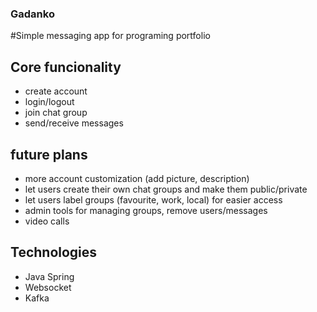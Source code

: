 ### Gadanko
#Simple messaging app for programing portfolio

## Core funcionality
- create account
- login/logout
- join chat group
- send/receive messages

## future plans
- more account customization (add picture, description)
- let users create their own chat groups and make them public/private
- let users label groups (favourite, work, local) for easier access
- admin tools for managing groups, remove users/messages
- video calls


## Technologies
- Java Spring
- Websocket
- Kafka
